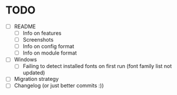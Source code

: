 # TODO
- [ ] README
  - [ ] Info on features
  - [ ] Screenshots
  - [ ] Info on config format
  - [ ] Info on module format
- [ ] Windows
    - [ ] Failing to detect installed fonts on first run (font family list not updated)
- [ ] Migration strategy
- [ ] Changelog (or just better commits :))
